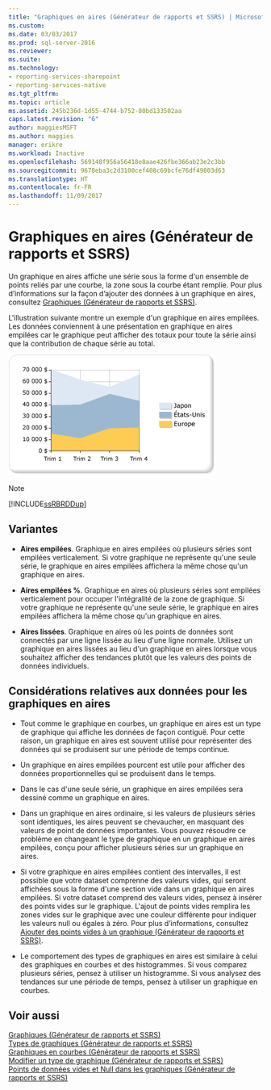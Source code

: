 ```yaml
---
title: "Graphiques en aires (Générateur de rapports et SSRS) | Microsoft Docs"
ms.custom: 
ms.date: 03/03/2017
ms.prod: sql-server-2016
ms.reviewer: 
ms.suite: 
ms.technology:
- reporting-services-sharepoint
- reporting-services-native
ms.tgt_pltfrm: 
ms.topic: article
ms.assetid: 245b236d-1d55-4744-b752-80bd133502aa
caps.latest.revision: "6"
author: maggiesMSFT
ms.author: maggies
manager: erikre
ms.workload: Inactive
ms.openlocfilehash: 569148f956a56418e8aae426fbe366ab23e2c3bb
ms.sourcegitcommit: 9678eba3c2d3100cef408c69bcfe76df49803d63
ms.translationtype: HT
ms.contentlocale: fr-FR
ms.lasthandoff: 11/09/2017
---
```

# <a name="area-charts-report-builder-and-ssrs"></a>Graphiques en aires (Générateur de rapports et SSRS)
  Un graphique en aires affiche une série sous la forme d'un ensemble de points reliés par une courbe, la zone sous la courbe étant remplie. Pour plus d’informations sur la façon d’ajouter des données à un graphique en aires, consultez [Graphiques &#40;Générateur de rapports et SSRS&#41;](../../reporting-services/report-design/charts-report-builder-and-ssrs.md).  
  
 L'illustration suivante montre un exemple d'un graphique en aires empilées. Les données conviennent à une présentation en graphique en aires empilées car le graphique peut afficher des totaux pour toute la série ainsi que la contribution de chaque série au total.  
  
 ![Graphique en aires](../../reporting-services/report-design/media/areachart.gif "Graphique en aires")  
  
> [!NOTE]  
>  [!INCLUDE[ssRBRDDup](../../includes/ssrbrddup-md.md)]  
  
## <a name="variations"></a>Variantes  
  
-   **Aires empilées**. Graphique en aires empilées où plusieurs séries sont empilées verticalement. Si votre graphique ne représente qu'une seule série, le graphique en aires empilées affichera la même chose qu'un graphique en aires.  
  
-   **Aires empilées %**. Graphique en aires où plusieurs séries sont empilées verticalement pour occuper l'intégralité de la zone de graphique. Si votre graphique ne représente qu'une seule série, le graphique en aires empilées affichera la même chose qu'un graphique en aires.  
  
-   **Aires lissées**. Graphique en aires où les points de données sont connectés par une ligne lissée au lieu d'une ligne normale. Utilisez un graphique en aires lissées au lieu d'un graphique en aires lorsque vous souhaitez afficher des tendances plutôt que les valeurs des points de données individuels.  
  
## <a name="data-considerations-for-area-charts"></a>Considérations relatives aux données pour les graphiques en aires  
  
-   Tout comme le graphique en courbes, un graphique en aires est un type de graphique qui affiche les données de façon contiguë. Pour cette raison, un graphique en aires est souvent utilisé pour représenter des données qui se produisent sur une période de temps continue.  
  
-   Un graphique en aires empilées pourcent est utile pour afficher des données proportionnelles qui se produisent dans le temps.  
  
-   Dans le cas d'une seule série, un graphique en aires empilées sera dessiné comme un graphique en aires.  
  
-   Dans un graphique en aires ordinaire, si les valeurs de plusieurs séries sont identiques, les aires peuvent se chevaucher, en masquant des valeurs de point de données importantes. Vous pouvez résoudre ce problème en changeant le type de graphique en un graphique en aires empilées, conçu pour afficher plusieurs séries sur un graphique en aires.  
  
-   Si votre graphique en aires empilées contient des intervalles, il est possible que votre dataset comprenne des valeurs vides, qui seront affichées sous la forme d'une section vide dans un graphique en aires empilées. Si votre dataset comprend des valeurs vides, pensez à insérer des points vides sur le graphique. L'ajout de points vides remplira les zones vides sur le graphique avec une couleur différente pour indiquer les valeurs null ou égales à zéro. Pour plus d’informations, consultez [Ajouter des points vides à un graphique &#40;Générateur de rapports et SSRS&#41;](../../reporting-services/report-design/add-empty-points-to-a-chart-report-builder-and-ssrs.md).  
  
-   Le comportement des types de graphiques en aires est similaire à celui des graphiques en courbes et des histogrammes. Si vous comparez plusieurs séries, pensez à utiliser un histogramme. Si vous analysez des tendances sur une période de temps, pensez à utiliser un graphique en courbes.  
  
## <a name="see-also"></a>Voir aussi  
 [Graphiques &#40;Générateur de rapports et SSRS&#41;](../../reporting-services/report-design/charts-report-builder-and-ssrs.md)   
 [Types de graphiques &#40;Générateur de rapports et SSRS&#41;](../../reporting-services/report-design/chart-types-report-builder-and-ssrs.md)   
 [Graphiques en courbes &#40;Générateur de rapports et SSRS&#41;](../../reporting-services/report-design/line-charts-report-builder-and-ssrs.md)   
 [Modifier un type de graphique &#40;Générateur de rapports et SSRS&#41;](../../reporting-services/report-design/change-a-chart-type-report-builder-and-ssrs.md)   
 [Points de données vides et Null dans les graphiques &#40;Générateur de rapports et SSRS&#41;](../../reporting-services/report-design/empty-and-null-data-points-in-charts-report-builder-and-ssrs.md)  
  
  
